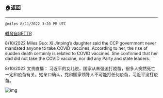 ###  [:house:返回](README.md)
---


`@miles 8/11/2022 3:20 PM UTC`

[轉發自GETTR](https://gettr.com/post/p1m5rkwcfd2)

8/10/2022 Miles Guo: Xi Jinping’s daughter said the CCP government never mandated anyone to take COVID vaccines. According to her, the rise of sudden death certainly is related to COVID vaccines. She confirmed that her dad did not take the COVID vaccine, nor did any Party and state leaders.

8/10/2022 文贵直播： 习近平的女儿说，国家从未强迫打疫苗，很多人突然死亡一定和疫苗有关。她亲口确认，党和国家领导人不可能打任何疫苗，习近平没打疫苗。


![img](https://media.gettr.com/group46/getter/2022/08/11/15/53957438-4bab-3d4a-6d30-db71efca1955/out.jpg)
